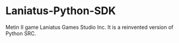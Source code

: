 # Laniatus-Python-SDK
Metin II game Laniatus Games Studio Inc. It is a reinvented version of Python SRC.
